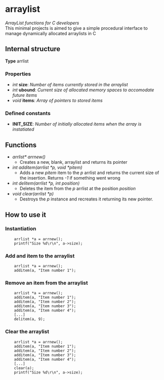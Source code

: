 # arraylist
*ArrayList functions for C developers*  
This minimal projects is aimed to give a simple procedural interface to manage dynamically allocated arraylists in C
## Internal structure
**Type** arrlist  
### Properties
* *int* **size**: *Number of items currently stored in the arraylist*
* *int* **ubound**: *Current size of allocated memory spaces to accomodate future items*
* *void* **items**: *Array of pointers to stored items*

### Defined constants
* **INIT_SIZE**: *Number of initially allocated items when the array is instatiated*

## Functions
*  _arrlist* arrnew()_
    * Creates a new, blank, arraylist and returns its pointer
* _int additem(arrlist *p, void *pitem)_
    * Adds a new *pitem* item to the *p* arrlist and returns the current size of the insertion. Returns *-1* if something went wrong
* _int delitem(arrlist *p, int position)_
    * Deletes the item from the *p* arrlist at the position *position*
* _void clear(arrlist *p)_
    * Destroys the *p* instance and recreates it returning its new pointer.

## How to use it
### Instantiation
```
    arrlist *a = arrnew();
    printf("Size %d\r\n", a->size);

```
### Add and item to the arraylist
```
    arrlist *a = arrnew();
    additem(a, "Item number 1");
```
### Remove an item from the arraylist
```
    arrlist *a = arrnew();
    additem(a, "Item number 1"); 
    additem(a, "Item number 2"); 
    additem(a, "Item number 3"); 
    additem(a, "Item number 4"); 
    [...]
    delitem(a, 9);
```
### Clear the arraylist
```
    arrlist *a = arrnew();
    additem(a, "Item number 1"); 
    additem(a, "Item number 2"); 
    additem(a, "Item number 3"); 
    additem(a, "Item number 4"); 
    [...]
    clear(a);
    printf("Size %d\r\n", a->size);
```
